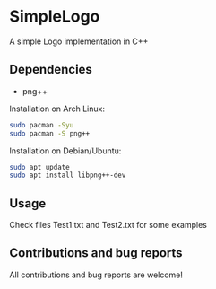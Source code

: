 # SimpleLogo

A simple Logo implementation in C++

## Dependencies

- png++

Installation on Arch Linux:

```bash
sudo pacman -Syu
sudo pacman -S png++
```

Installation on Debian/Ubuntu:

```bash
sudo apt update
sudo apt install libpng++-dev
```

## Usage

Check files Test1.txt and Test2.txt for some examples

## Contributions and bug reports

All contributions and bug reports are welcome!
